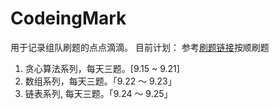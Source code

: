 # CodeingMark
用于记录组队刷题的点点滴滴。
目前计划：
参考[刷题链接](https://www.programmercarl.com)按顺刷题
1. 贪心算法系列，每天三题。[9.15 ~ 9.21]
2. 数组系列，每天三题。「9.22 ～ 9.23」
3. 链表系列, 每天三题。「9.24 ～ 9.25」
